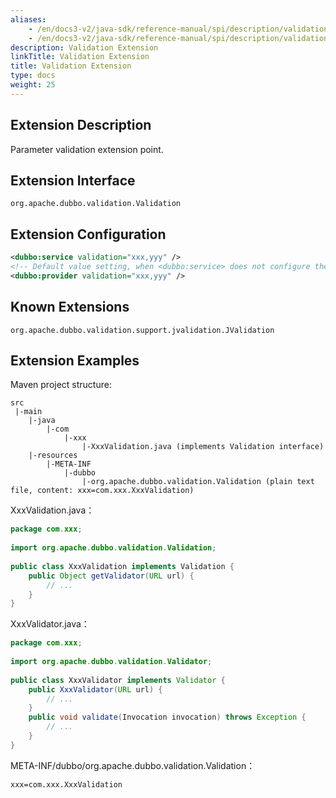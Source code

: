 ```yaml
---
aliases:
    - /en/docs3-v2/java-sdk/reference-manual/spi/description/validation/
    - /en/docs3-v2/java-sdk/reference-manual/spi/description/validation/
description: Validation Extension
linkTitle: Validation Extension
title: Validation Extension
type: docs
weight: 25
---
```







## Extension Description

Parameter validation extension point.

## Extension Interface

`org.apache.dubbo.validation.Validation`

## Extension Configuration

```xml
<dubbo:service validation="xxx,yyy" />
<!-- Default value setting, when <dubbo:service> does not configure the validation attribute, use this configuration -->
<dubbo:provider validation="xxx,yyy" />
```

## Known Extensions

`org.apache.dubbo.validation.support.jvalidation.JValidation`

## Extension Examples

Maven project structure:

```
src
 |-main
    |-java
        |-com
            |-xxx
                |-XxxValidation.java (implements Validation interface)
    |-resources
        |-META-INF
            |-dubbo
                |-org.apache.dubbo.validation.Validation (plain text file, content: xxx=com.xxx.XxxValidation)
```

XxxValidation.java：

```java
package com.xxx;
 
import org.apache.dubbo.validation.Validation;
 
public class XxxValidation implements Validation {
    public Object getValidator(URL url) {
        // ...
    }
}
```

XxxValidator.java：

```java
package com.xxx;
 
import org.apache.dubbo.validation.Validator;
 
public class XxxValidator implements Validator {
    public XxxValidator(URL url) {
        // ...
    }
    public void validate(Invocation invocation) throws Exception {
        // ...
    }
}
```

META-INF/dubbo/org.apache.dubbo.validation.Validation：

```properties
xxx=com.xxx.XxxValidation
```

